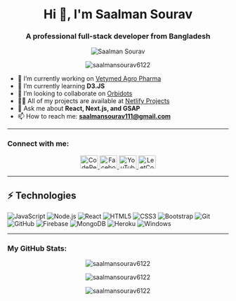 <h1 align="center">Hi 👋, I'm Saalman Sourav</h1>
<h3 align="center">A professional full-stack developer from Bangladesh</h3>

<div align="center">
  <img src="https://i.giphy.com/vzO0Vc8b2VBLi.webp" alt="Saalman Sourav" />
</div>

<p align="center">
  <img src="https://komarev.com/ghpvc/?username=saalmansourav6122&label=Profile%20views&color=0e75b6&style=flat" alt="saalmansourav6122" />
</p>

- 🔭 I’m currently working on [Vetymed Agro Pharma](https://vetymedgroup.com/)
- 🌱 I’m currently learning **D3.JS**
- 👯 I’m looking to collaborate on [Orbidots](https://www.orbidots.com/)
- 👨‍💻 All of my projects are available at [Netlify Projects](https://app.netlify.com/teams/saalmansourav6122/sites)
- 💬 Ask me about **React, Next.js, and GSAP**
- 📫 How to reach me: **saalmansourav111@gmail.com**

---

### **Connect with me:**
<p align="center">
  <a href="https://codepen.io/saalmansourav6122" target="blank">
    <img src="https://raw.githubusercontent.com/rahuldkjain/github-profile-readme-generator/master/src/images/icons/Social/codepen.svg" alt="CodePen" height="30" width="40" />
  </a>
  <a href="https://www.facebook.com/profile.php?id=61568272530622" target="blank">
    <img src="https://raw.githubusercontent.com/rahuldkjain/github-profile-readme-generator/master/src/images/icons/Social/facebook.svg" alt="Facebook" height="30" width="40" />
  </a>
  <a href="https://www.youtube.com/@codecadence864" target="blank">
    <img src="https://raw.githubusercontent.com/rahuldkjain/github-profile-readme-generator/master/src/images/icons/Social/youtube.svg" alt="YouTube" height="30" width="40" />
  </a>
  <a href="https://leetcode.com/u/saalmanhossain/" target="blank">
    <img src="https://raw.githubusercontent.com/rahuldkjain/github-profile-readme-generator/master/src/images/icons/Social/leet-code.svg" alt="LeetCode" height="30" width="40" />
  </a>
</p>

---

## ⚡ Technologies  

![JavaScript](https://img.shields.io/badge/-JavaScript-181717?style=flat-square&logo=javascript)
![Node.js](https://img.shields.io/badge/-Node.js-181717?style=flat-square&logo=node.js)
![React](https://img.shields.io/badge/-React-181717?style=flat-square&logo=react)
![HTML5](https://img.shields.io/badge/-HTML5-181717?style=flat-square&logo=html5)
![CSS3](https://img.shields.io/badge/-CSS3-181717?style=flat-square&logo=css3)
![Bootstrap](https://img.shields.io/badge/-Bootstrap-181717?style=flat-square&logo=bootstrap)
![Git](https://img.shields.io/badge/-Git-181717?style=flat-square&logo=git)
![GitHub](https://img.shields.io/badge/-GitHub-181717?style=flat-square&logo=github)
![Firebase](https://img.shields.io/badge/-Firebase-181717?style=flat-square&logo=firebase)
![MongoDB](https://img.shields.io/badge/-MongoDB-181717?style=flat-square&logo=mongodb)
![Heroku](https://img.shields.io/badge/-Heroku-181717?style=flat-square&logo=heroku)
![Windows](https://img.shields.io/badge/-Windows-181717?style=flat-square&logo=windows)

---

### **My GitHub Stats:**
<p align="center">
  <img src="https://github-readme-stats.vercel.app/api/top-langs?username=saalmansourav6122&show_icons=true&locale=en&layout=compact" alt="saalmansourav6122" />
</p>

<p align="center">
  <img src="https://github-readme-stats.vercel.app/api?username=saalmansourav6122&show_icons=true&locale=en" alt="saalmansourav6122" />
</p>

<p align="center">
  <img src="https://github-readme-streak-stats.herokuapp.com/?user=saalmansourav6122" alt="saalmansourav6122" />
</p>
